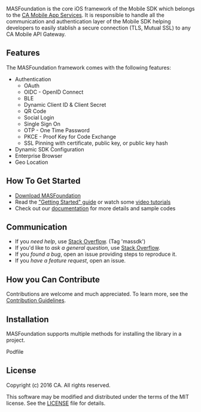 MASFoundation is the core iOS framework of the Mobile SDK which belongs to the [CA Mobile App Services][mas.ca.com]. It is responsible to handle all the communication and authentication layer of the Mobile SDK helping developers to easily stablish a secure connection (TLS, Mutual SSL) to any CA Mobile API Gateway.

## Features

The MASFoundation framework comes with the following features:

- Authentication
    + OAuth
    + OIDC - OpenID Connect
    + BLE
    + Dynamic Client ID & Client Secret
    + QR Code
    + Social Login
    + Single Sign On
    + OTP - One Time Password
    + PKCE - Proof Key for Code Exchange
    + SSL Pinning with certificate, public key, or public key hash
- Dynamic SDK Configuration
- Enterprise Browser
- Geo Location

## How To Get Started

- [Download MASFoundation][download] 
- Read the ["Getting Started" guide][get-started] or watch some [video tutorials][videos]
- Check out our [documentation][docs] for more details and sample codes


## Communication

- If you *need help*, use [Stack Overflow][StackOverflow]. (Tag 'massdk')
- If you'd like to *ask a general question*, use [Stack Overflow][StackOverflow].
- If you *found a bug*, open an issue providing steps to reproduce it.
- If you *have a feature request*, open an issue.


## How you Can Contribute

Contributions are welcome and much appreciated. To learn more, see the [Contribution Guidelines][contributing].

## Installation

MASFoundation supports multiple methods for installing the library in a project.

Podfile

## License

Copyright (c) 2016 CA. All rights reserved.

This software may be modified and distributed under the terms
of the MIT license. See the [LICENSE][license-link] file for details.

 [mag]: https://docops.ca.com/mag
 [mas.ca.com]: http://mas.ca.com/
 [get-started]: http://mas.ca.com/get-started/
 [docs]: http://mas.ca.com/docs/
 [blog]: http://mas.ca.com/blog/
 [videos]: https://www.ca.com/us/developers/mas/videos.html
 [StackOverflow]: http://stackoverflow.com/questions/tagged/massdk
 [download]: https://github.com/CAAPIM/iOS-MAS-Foundation/archive/master.zip
 [contributing]: https://github.com/CAAPIM/iOS-MAS-Foundation/blob/develop/CONTRIBUTING.md
 [license-link]: /LICENSE
